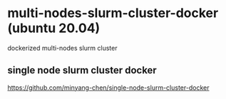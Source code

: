 # multi-nodes-slurm-cluster-docker (ubuntu 20.04)
dockerized multi-nodes slurm cluster

## single node slurm cluster docker
https://github.com/minyang-chen/single-node-slurm-cluster-docker
